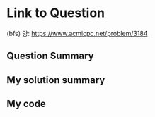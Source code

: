 # Link to Question
(bfs) 양: https://www.acmicpc.net/problem/3184
## Question Summary

## My solution summary

## My code

